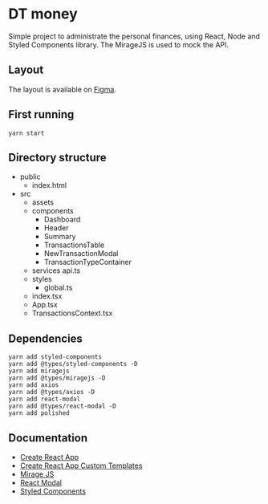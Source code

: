 # DT money
Simple project to administrate the personal finances, using React, Node and Styled Components library. The MirageJS is used to mock the API.

## Layout
The layout is available on [Figma](https://www.figma.com/file/0xmu9mj2TJYoIOubBFWsk5/dtmoney-Ignite-(Copy)?node-id=0%3A1).

## First running
```
yarn start
```

## Directory structure
- public
    - index.html
- src
    - assets
    - components
        - Dashboard
        - Header
        - Summary
        - TransactionsTable
        - NewTransactionModal
        - TransactionTypeContainer
    - services
        api.ts
    - styles
        - global.ts
    - index.tsx
    - App.tsx
    - TransactionsContext.tsx

## Dependencies
```
yarn add styled-components
yarn add @types/styled-components -D
yarn add miragejs
yarn add @types/miragejs -D
yarn add axios
yarn add @types/axios -D
yarn add react-modal
yarn add @types/react-modal -D
yarn add polished
```

## Documentation
* [Create React App](https://create-react-app.dev/docs/getting-started/)
* [Create React App Custom Templates](https://create-react-app.dev/docs/custom-templates/)
* [Mirage JS](https://miragejs.com/docs/getting-started/introduction/)
* [React Modal](https://github.com/reactjs/react-modal)
* [Styled Components](https://styled-components.com/docs/api#typescript)